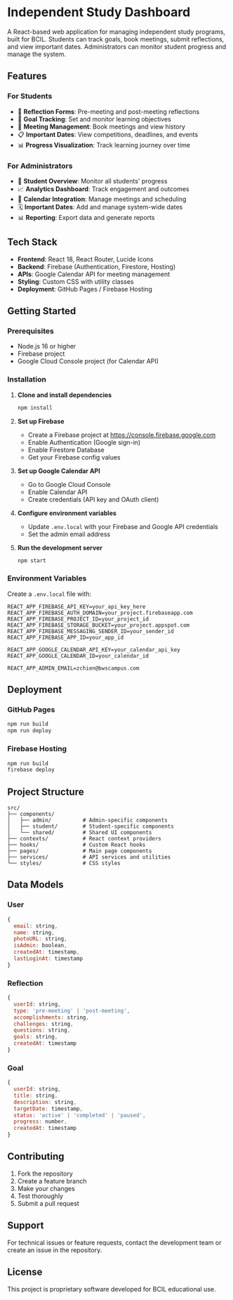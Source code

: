 # Independent Study Dashboard

A React-based web application for managing independent study programs, built for BCIL. Students can track goals, book meetings, submit reflections, and view important dates. Administrators can monitor student progress and manage the system.

## Features

### For Students

- 📝 **Reflection Forms**: Pre-meeting and post-meeting reflections
- 🎯 **Goal Tracking**: Set and monitor learning objectives
- 📅 **Meeting Management**: Book meetings and view history
- 📋 **Important Dates**: View competitions, deadlines, and events
- 📊 **Progress Visualization**: Track learning journey over time

### For Administrators

- 👥 **Student Overview**: Monitor all students' progress
- 📈 **Analytics Dashboard**: Track engagement and outcomes
- 📅 **Calendar Integration**: Manage meetings and scheduling
- 🗓️ **Important Dates**: Add and manage system-wide dates
- 📊 **Reporting**: Export data and generate reports

## Tech Stack

- **Frontend**: React 18, React Router, Lucide Icons
- **Backend**: Firebase (Authentication, Firestore, Hosting)
- **APIs**: Google Calendar API for meeting management
- **Styling**: Custom CSS with utility classes
- **Deployment**: GitHub Pages / Firebase Hosting

## Getting Started

### Prerequisites

- Node.js 16 or higher
- Firebase project
- Google Cloud Console project (for Calendar API)

### Installation

1. **Clone and install dependencies**

   ```bash
   npm install
   ```

2. **Set up Firebase**

   - Create a Firebase project at https://console.firebase.google.com
   - Enable Authentication (Google sign-in)
   - Enable Firestore Database
   - Get your Firebase config values

3. **Set up Google Calendar API**

   - Go to Google Cloud Console
   - Enable Calendar API
   - Create credentials (API key and OAuth client)

4. **Configure environment variables**

   - Update `.env.local` with your Firebase and Google API credentials
   - Set the admin email address

5. **Run the development server**
   ```bash
   npm start
   ```

### Environment Variables

Create a `.env.local` file with:

```
REACT_APP_FIREBASE_API_KEY=your_api_key_here
REACT_APP_FIREBASE_AUTH_DOMAIN=your_project.firebaseapp.com
REACT_APP_FIREBASE_PROJECT_ID=your_project_id
REACT_APP_FIREBASE_STORAGE_BUCKET=your_project.appspot.com
REACT_APP_FIREBASE_MESSAGING_SENDER_ID=your_sender_id
REACT_APP_FIREBASE_APP_ID=your_app_id

REACT_APP_GOOGLE_CALENDAR_API_KEY=your_calendar_api_key
REACT_APP_GOOGLE_CALENDAR_ID=your_calendar_id

REACT_APP_ADMIN_EMAIL=zchien@bwscampus.com
```

## Deployment

### GitHub Pages

```bash
npm run build
npm run deploy
```

### Firebase Hosting

```bash
npm run build
firebase deploy
```

## Project Structure

```
src/
├── components/
│   ├── admin/          # Admin-specific components
│   ├── student/        # Student-specific components
│   └── shared/         # Shared UI components
├── contexts/           # React context providers
├── hooks/              # Custom React hooks
├── pages/              # Main page components
├── services/           # API services and utilities
└── styles/             # CSS styles
```

## Data Models

### User

```javascript
{
  email: string,
  name: string,
  photoURL: string,
  isAdmin: boolean,
  createdAt: timestamp,
  lastLoginAt: timestamp
}
```

### Reflection

```javascript
{
  userId: string,
  type: 'pre-meeting' | 'post-meeting',
  accomplishments: string,
  challenges: string,
  questions: string,
  goals: string,
  createdAt: timestamp
}
```

### Goal

```javascript
{
  userId: string,
  title: string,
  description: string,
  targetDate: timestamp,
  status: 'active' | 'completed' | 'paused',
  progress: number,
  createdAt: timestamp
}
```

## Contributing

1. Fork the repository
2. Create a feature branch
3. Make your changes
4. Test thoroughly
5. Submit a pull request

## Support

For technical issues or feature requests, contact the development team or create an issue in the repository.

## License

This project is proprietary software developed for BCIL educational use.
